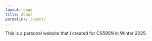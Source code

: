 ```yaml
---
layout: page
title: About
permalink: /about/
---
```

This is a personal website that I created for CS595N in Winter 2025.
